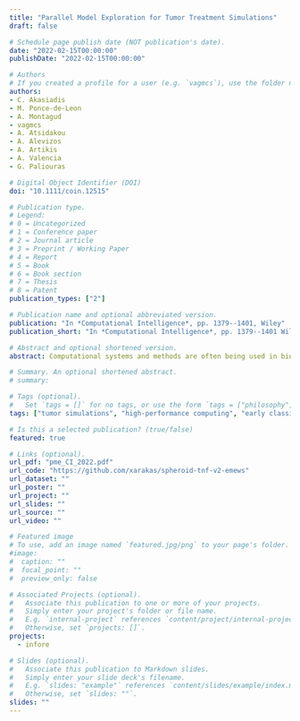 ```yaml
---
title: "Parallel Model Exploration for Tumor Treatment Simulations"
draft: false

# Schedule page publish date (NOT publication's date).
date: "2022-02-15T00:00:00"
publishDate: "2022-02-15T00:00:00"

# Authors
# If you created a profile for a user (e.g. `vagmcs`), use the folder name instead, and should be replaced by their full name and linked to their profile.
authors:
- C. Akasiadis
- M. Ponce-de-Leon
- A. Montagud
- vagmcs
- A. Atsidakou
- A. Alevizos
- A. Artikis
- A. Valencia
- G. Paliouras

# Digital Object Identifier (DOI)
doi: "10.1111/coin.12515"

# Publication type.
# Legend:
# 0 = Uncategorized
# 1 = Conference paper
# 2 = Journal article
# 3 = Preprint / Working Paper
# 4 = Report
# 5 = Book
# 6 = Book section
# 7 = Thesis
# 8 = Patent
publication_types: ["2"]

# Publication name and optional abbreviated version.
publication: "In *Computational Intelligence*, pp. 1379--1401, Wiley"
publication_short: "In *Computational Intelligence*, pp. 1379--1401 Wiley"

# Abstract and optional shortened version.
abstract: Computational systems and methods are often being used in biological research, including the understanding of cancer and the development of treatments. Simulations of tumor growth and its response to different drugs are of particular importance, but also challenging complexity. The main challenges are first to calibrate the simulators so as to reproduce real-world cases, and second, to search for specific values of the parameter space concerning effective drug treatments. In this work, we combine a multi-scale simulator for tumor cell growth and a Genetic Algorithm (GA) as a heuristic search method for finding good parameter configurations in reasonable time. The two modules are integrated into a single workflow that can be executed in parallel on high performance computing infrastructures. In effect, the GA is used to calibrate the simulator, and then to explore different drug delivery schemes. Among these schemes, we aim to find those that minimize tumor cell size and the probability of emergence of drug resistant cells in the future. Experimental results illustrate the effectiveness and computational efficiency of the approach.

# Summary. An optional shortened abstract.
# summary:

# Tags (optional).
#   Set `tags = []` for no tags, or use the form `tags = ["philosophy"]`.
tags: ["tumor simulations", "high-performance computing", "early classification", "time-series"]

# Is this a selected publication? (true/false)
featured: true

# Links (optional).
url_pdf: "pme_CI_2022.pdf"
url_code: "https://github.com/xarakas/spheroid-tnf-v2-emews"
url_dataset: ""
url_poster: ""
url_project: ""
url_slides: ""
url_source: ""
url_video: ""

# Featured image
# To use, add an image named `featured.jpg/png` to your page's folder.
#image:
#  caption: ""
#  focal_point: ""
#  preview_only: false

# Associated Projects (optional).
#   Associate this publication to one or more of your projects.
#   Simply enter your project's folder or file name.
#   E.g. `internal-project` references `content/project/internal-project/index.md`.
#   Otherwise, set `projects: []`.
projects:
  - infore

# Slides (optional).
#   Associate this publication to Markdown slides.
#   Simply enter your slide deck's filename.
#   E.g. `slides: "example"` references `content/slides/example/index.md`.
#   Otherwise, set `slides: ""`.
slides: ""
---
```

